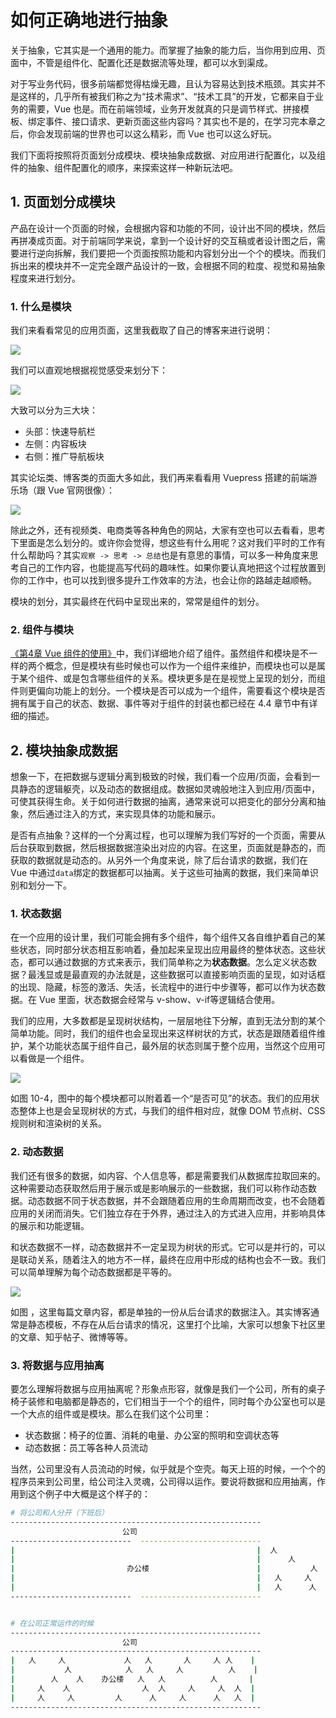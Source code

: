 # 如何正确地进行抽象
关于抽象，它其实是一个通用的能力。而掌握了抽象的能力后，当你用到应用、页面中，不管是组件化、配置化还是数据流等处理，都可以水到渠成。

对于写业务代码，很多前端都觉得枯燥无趣，且认为容易达到技术瓶颈。其实并不是这样的，几乎所有被我们称之为“技术需求”、“技术工具”的开发，它都来自于业务的需要，Vue 也是。而在前端领域，业务开发就真的只是调节样式、拼接模板、绑定事件、接口请求、更新页面这些内容吗？其实也不是的，在学习完本章之后，你会发现前端的世界也可以这么精彩，而 Vue 也可以这么好玩。

我们下面将按照将页面划分成模块、模块抽象成数据、对应用进行配置化，以及组件的抽象、组件配置化的顺序，来探索这样一种新玩法吧。

## 1. 页面划分成模块
产品在设计一个页面的时候，会根据内容和功能的不同，设计出不同的模块，然后再拼凑成页面。对于前端同学来说，拿到一个设计好的交互稿或者设计图之后，需要进行逆向拆解，我们要把一个页面按照功能和内容划分出一个个的模块。而我们拆出来的模块并不一定完全跟产品设计的一致，会根据不同的粒度、视觉和易抽象程度来进行划分。

### 1. 什么是模块
我们来看看常见的应用页面，这里我截取了自己的博客来进行说明：

![](./images/vue-10-1.jpg)

我们可以直观地根据视觉感受来划分下：

![](./images/vue-10-2.jpg)

大致可以分为三大块：

- 头部：快速导航栏
- 左侧：内容板块
- 右侧：推广导航板块

其实论坛类、博客类的页面大多如此，我们再来看看用 Vuepress 搭建的前端游乐场（跟 Vue 官网很像）：

![](./images/vue-10-3.jpg)

除此之外，还有视频类、电商类等各种角色的网站，大家有空也可以去看看，思考下里面是怎么划分的。或许你会觉得，想这些有什么用呢？这对我们平时的工作有什么帮助吗？其实`观察 -> 思考 -> 总结`也是有意思的事情，可以多一种角度来思考自己的工作内容，也能提高写代码的趣味性。如果你要认真地把这个过程放置到你的工作中，也可以找到很多提升工作效率的方法，也会让你的路越走越顺畅。

模块的划分，其实最终在代码中呈现出来的，常常是组件的划分。

### 2. 组件与模块
[《第4章 Vue 组件的使用》](https://godbasin.github.io/vue-ebook/vue-ebook/4.html)中，我们详细地介绍了组件。虽然组件和模块是不一样的两个概念，但是模块有些时候也可以作为一个组件来维护，而模块也可以是属于某个组件、或是包含哪些组件的关系。模块更多是在是视觉上呈现的划分，而组件则更偏向功能上的划分。一个模块是否可以成为一个组件，需要看这个模块是否拥有属于自己的状态、数据、事件等对于组件的封装也都已经在 4.4 章节中有详细的描述。

## 2.  模块抽象成数据
想象一下，在把数据与逻辑分离到极致的时候，我们看一个应用/页面，会看到一具静态的逻辑躯壳，以及动态的数据组成。数据如灵魂般地注入到应用/页面中，可使其获得生命。关于如何进行数据的抽离，通常来说可以把变化的部分分离和抽象，然后通过注入的方式，来实现具体的功能和展示。

是否有点抽象？这样的一个分离过程，也可以理解为我们写好的一个页面，需要从后台获取到数据，然后根据数据渲染出对应的内容。在这里，页面就是静态的，而获取的数据就是动态的。从另外一个角度来说，除了后台请求的数据，我们在 Vue 中通过`data`绑定的数据都可以抽离。关于这些可抽离的数据，我们来简单识别和划分一下。

### 1. 状态数据
在一个应用的设计里，我们可能会拥有多个组件，每个组件又各自维护着自己的某些状态，同时部分状态相互影响着，叠加起来呈现出应用最终的整体状态。这些状态，都可以通过数据的方式来表示，我们简单称之为**状态数据**。怎么定义状态数据？最浅显或是最直观的办法就是，这些数据可以直接影响页面的呈现，如对话框的出现、隐藏，标签的激活、失活，长流程中的进行中步骤等，都可以作为状态数据。在 Vue 里面，状态数据会经常与 v-show、v-if等逻辑结合使用。

我们的应用，大多数都是呈现树状结构，一层层地往下分解，直到无法分割的某个简单功能。同时，我们的组件也会呈现出来这样树状的方式，状态是跟随着组件维护，某个功能状态属于组件自己，最外层的状态则属于整个应用，当然这个应用可以看做是一个组件。

![](./images/vue-10-9.jpg)

如图 10-4，图中的每个模块都可以附着着一个“是否可见”的状态。我们的应用状态整体上也是会呈现树状的方式，与我们的组件相对应，就像 DOM 节点树、CSS 规则树和渲染树的关系。


### 2. 动态数据
我们还有很多的数据，如内容、个人信息等，都是需要我们从数据库拉取回来的。这种需要动态获取然后用于展示或是影响展示的一些数据，我们可以称作动态数据。动态数据不同于状态数据，并不会跟随着应用的生命周期而改变，也不会随着应用的关闭而消失。它们独立存在于外界，通过注入的方式进入应用，并影响具体的展示和功能逻辑。

和状态数据不一样，动态数据并不一定呈现为树状的形式。它可以是并行的，可以是联动关系，随着注入的地方不一样，最终在应用中形成的结构也会不一致。我们可以简单理解为每个动态数据都是平等的。

![](./images/vue-10-10.jpg)

如图 ，这里每篇文章内容，都是单独的一份从后台请求的数据注入。其实博客通常是静态模板，不存在从后台请求的情况，这里打个比喻，大家可以想象下社区里的文章、知乎帖子、微博等等。

### 3. 将数据与应用抽离
要怎么理解将数据与应用抽离呢？形象点形容，就像是我们一个公司，所有的桌子椅子装修和电脑都是静态的，它们相当于一个个的组件，同时每个办公室也可以是一个大点的组件或是模块。那么在我们这个公司里：
- 状态数据：椅子的位置、消耗的电量、办公室的照明和空调状态等
- 动态数据：员工等各种人员流动

当然，公司里没有人员流动的时候，似乎就是个空壳。每天上班的时候，一个个的程序员来到公司里，给公司注入灵魂，公司得以运作。要说将数据和应用抽离，作用到这个例子中大概是这个样子的：

```bash
# 将公司和人分开（下班后）
--------------------------------------------------------
                         公司
---------------------------  ---------------------------
|                                                      |  人           人
|                                                      |      人          人
|                         办公楼                        |           人
|                                                      |   人     人     人  人
|                                                      |   人      人   人
---------------------------  ---------------------------


# 在公司正常运作的时候
--------------------------------------------------------
                         公司
--------------------------------------------------------
|   人     人             人   人       人     人 人    |
|           人            人   人     人          人    |
|        人    人    办公楼   人   人          人       |
|     人    人                人  人     人     人  人  |
|     人     人         人      人     人      人   人  |
--------------------------------------------------------
```